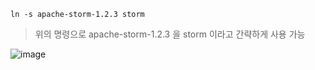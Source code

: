 `ln -s apache-storm-1.2.3 storm`
> 위의 명령으로 apache-storm-1.2.3 을 storm 이라고 간략하게 사용 가능

![image](https://user-images.githubusercontent.com/43158502/128516333-268aefc1-a73a-4186-8880-83b3a99dc5e6.png)
